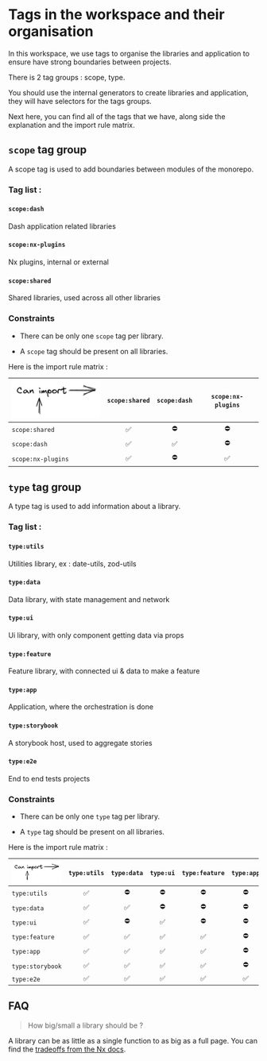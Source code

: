 # Tags in the workspace and their organisation

In this workspace, we use tags to organise the libraries and application to ensure have strong boundaries between projects.

There is 2 tag groups : scope, type.

You should use the internal generators to create libraries and application, they will have selectors for the tags groups.

Next here, you can find all of the tags that we have, along side the explanation and the import rule matrix.

## `scope` tag group

A scope tag is used to add boundaries between modules of the monorepo.

### Tag list :

#### `scope:dash`

Dash application related libraries

#### `scope:nx-plugins`

Nx plugins, internal or external

#### `scope:shared`

Shared libraries, used across all other libraries

### Constraints

- There can be only one `scope` tag per library.

- A `scope` tag should be present on all libraries.

Here is the import rule matrix :

| ![Can row import colum](./can-import-icon.png) | `scope:shared` | `scope:dash` | `scope:nx-plugins` |
| ---------------------------------------------- | :------------: | :----------: | :----------------: |
| `scope:shared`                                 |       ✅       |      ⛔      |         ⛔         |
| `scope:dash`                                   |       ✅       |      ✅      |         ⛔         |
| `scope:nx-plugins`                             |       ✅       |      ⛔      |         ✅         |

## `type` tag group

A type tag is used to add information about a library.

### Tag list :

#### `type:utils`

Utilities library, ex : date-utils, zod-utils

#### `type:data`

Data library, with state management and network

#### `type:ui`

Ui library, with only component getting data via props

#### `type:feature`

Feature library, with connected ui & data to make a feature

#### `type:app`

Application, where the orchestration is done

#### `type:storybook`

A storybook host, used to aggregate stories

#### `type:e2e`

End to end tests projects

### Constraints

- There can be only one `type` tag per library.

- A `type` tag should be present on all libraries.

Here is the import rule matrix :

| ![Can row import colum](./can-import-icon.png) | `type:utils` | `type:data` | `type:ui` | `type:feature` | `type:app` | `type:storybook` | `type:e2e` |
| ---------------------------------------------- | :----------: | :---------: | :-------: | :------------: | :--------: | :--------------: | :--------: |
| `type:utils`                                   |      ✅      |     ⛔      |    ⛔     |       ⛔       |     ⛔     |        ⛔        |     ⛔     |
| `type:data`                                    |      ✅      |     ✅      |    ⛔     |       ⛔       |     ⛔     |        ⛔        |     ⛔     |
| `type:ui`                                      |      ✅      |     ⛔      |    ✅     |       ⛔       |     ⛔     |        ⛔        |     ⛔     |
| `type:feature`                                 |      ✅      |     ✅      |    ✅     |       ✅       |     ⛔     |        ⛔        |     ⛔     |
| `type:app`                                     |      ✅      |     ✅      |    ✅     |       ✅       |     ⛔     |        ⛔        |     ⛔     |
| `type:storybook`                               |      ✅      |     ✅      |    ✅     |       ✅       |     ⛔     |        ✅        |     ⛔     |
| `type:e2e`                                     |      ✅      |     ✅      |    ✅     |       ✅       |     ✅     |        ✅        |     ✅     |

## FAQ

> How big/small a library should be ?

A library can be as little as a single function to as big as a full page. You can find the [tradeoffs from the Nx docs](https://nx.dev/more-concepts/creating-libraries).

